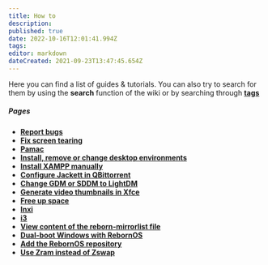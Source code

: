 ```yaml
---
title: How to
description: 
published: true
date: 2022-10-16T12:01:41.994Z
tags: 
editor: markdown
dateCreated: 2021-09-23T13:47:45.654Z
---
```


Here you can find a list of guides & tutorials. You can also try to search for them by using the **search** function of the wiki or by searching through [**tags**](/t)

##### Pages
-   [**Report bugs**](/howto/bugreports)
-   [**Fix screen tearing**](/howto/screentear)
-   [**Pamac**](/howto/pamac)
-   [**Install, remove or change desktop environments**](/howto/changede)
-   [**Install XAMPP manually**](/howto/xampp-manually)
-   [**Configure Jackett in QBittorrent**](/howto/configure-jackett-in-qbittorrent) 
-   [**Change GDM or SDDM to LightDM**](/howto/sddm-to-lightdm)
-   [**Generate video thumbnails in Xfce**](/howto/xfce-thumbnails)
-   [**Free up space**](/howto/how_to_free_space)
-   [**Inxi**](/howto/inxi)
-   [**i3**](/howto/use-i3)
-   [**View content of the reborn-mirrorlist file**](/howto/reborn-mirrorlist-content)
-   [**Dual-boot Windows with RebornOS**](/howto/bootloader)
-   [**Add the RebornOS repository**](/howto/add-rebornos-repo)
-   [**Use Zram instead of Zswap**](/howto/how_to_use_Zram)